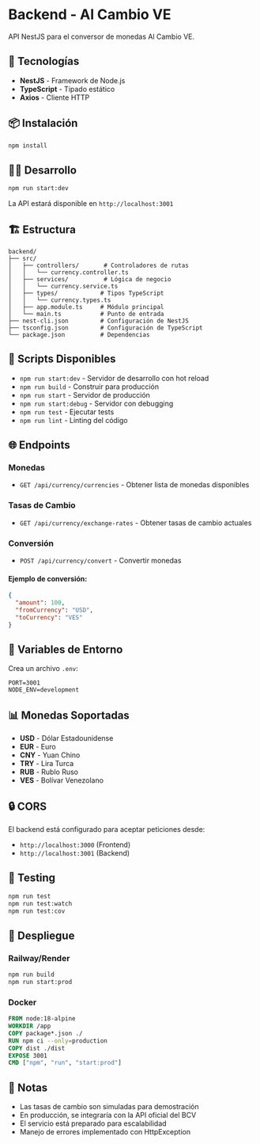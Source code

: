 # Backend - Al Cambio VE

API NestJS para el conversor de monedas Al Cambio VE.

## 🚀 Tecnologías

- **NestJS** - Framework de Node.js
- **TypeScript** - Tipado estático
- **Axios** - Cliente HTTP

## 📦 Instalación

```bash
npm install
```

## 🏃‍♂️ Desarrollo

```bash
npm run start:dev
```

La API estará disponible en `http://localhost:3001`

## 🏗️ Estructura

```
backend/
├── src/
│   ├── controllers/       # Controladores de rutas
│   │   └── currency.controller.ts
│   ├── services/          # Lógica de negocio
│   │   └── currency.service.ts
│   ├── types/            # Tipos TypeScript
│   │   └── currency.types.ts
│   ├── app.module.ts     # Módulo principal
│   └── main.ts           # Punto de entrada
├── nest-cli.json         # Configuración de NestJS
├── tsconfig.json         # Configuración de TypeScript
└── package.json          # Dependencias
```

## 🔧 Scripts Disponibles

- `npm run start:dev` - Servidor de desarrollo con hot reload
- `npm run build` - Construir para producción
- `npm run start` - Servidor de producción
- `npm run start:debug` - Servidor con debugging
- `npm run test` - Ejecutar tests
- `npm run lint` - Linting del código

## 🌐 Endpoints

### Monedas
- `GET /api/currency/currencies` - Obtener lista de monedas disponibles

### Tasas de Cambio
- `GET /api/currency/exchange-rates` - Obtener tasas de cambio actuales

### Conversión
- `POST /api/currency/convert` - Convertir monedas

#### Ejemplo de conversión:
```json
{
  "amount": 100,
  "fromCurrency": "USD",
  "toCurrency": "VES"
}
```

## 🔧 Variables de Entorno

Crea un archivo `.env`:

```env
PORT=3001
NODE_ENV=development
```

## 📊 Monedas Soportadas

- **USD** - Dólar Estadounidense
- **EUR** - Euro
- **CNY** - Yuan Chino
- **TRY** - Lira Turca
- **RUB** - Rublo Ruso
- **VES** - Bolívar Venezolano

## 🔒 CORS

El backend está configurado para aceptar peticiones desde:
- `http://localhost:3000` (Frontend)
- `http://localhost:3001` (Backend)

## 🧪 Testing

```bash
npm run test
npm run test:watch
npm run test:cov
```

## 🚀 Despliegue

### Railway/Render
```bash
npm run build
npm run start:prod
```

### Docker
```dockerfile
FROM node:18-alpine
WORKDIR /app
COPY package*.json ./
RUN npm ci --only=production
COPY dist ./dist
EXPOSE 3001
CMD ["npm", "run", "start:prod"]
```

## 📝 Notas

- Las tasas de cambio son simuladas para demostración
- En producción, se integraría con la API oficial del BCV
- El servicio está preparado para escalabilidad
- Manejo de errores implementado con HttpException 